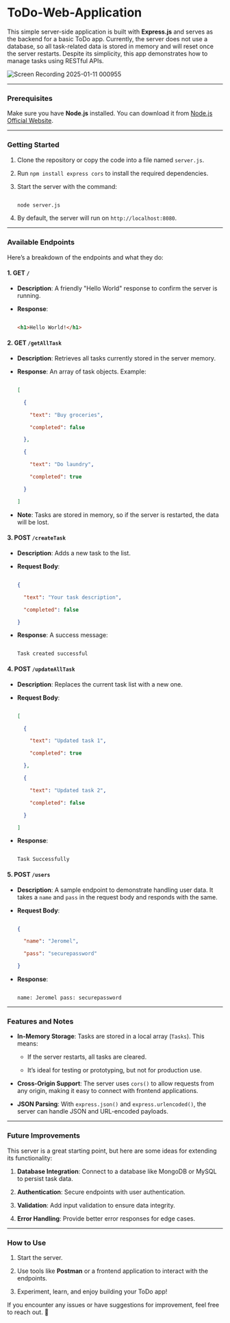 ﻿# ToDo-Web-Application

This simple server-side application is built with **Express.js** and serves as the backend for a basic ToDo app. Currently, the server does not use a database, so all task-related data is stored in memory and will reset once the server restarts. Despite its simplicity, this app demonstrates how to manage tasks using RESTful APIs.

![Screen Recording 2025-01-11 000955](https://github.com/user-attachments/assets/3c38430b-9624-4773-aa23-8cd72ef9cc4d)


---



### Prerequisites



Make sure you have **Node.js** installed. You can download it from [Node.js Official Website](https://nodejs.org).



---



### Getting Started



1. Clone the repository or copy the code into a file named `server.js`.

2. Run `npm install express cors` to install the required dependencies.

3. Start the server with the command:



   ```bash

   node server.js

   ```



4. By default, the server will run on `http://localhost:8080`.



---



### Available Endpoints



Here’s a breakdown of the endpoints and what they do:



#### 1. **GET `/`**

   - **Description**: A friendly "Hello World" response to confirm the server is running.

   - **Response**: 

     ```html

     <h1>Hello World!</h1>

     ```



#### 2. **GET `/getAllTask`**

   - **Description**: Retrieves all tasks currently stored in the server memory.

   - **Response**: An array of task objects. Example:

     ```json

     [

       {

         "text": "Buy groceries",

         "completed": false

       },

       {

         "text": "Do laundry",

         "completed": true

       }

     ]

     ```

   - **Note**: Tasks are stored in memory, so if the server is restarted, the data will be lost.



#### 3. **POST `/createTask`**

   - **Description**: Adds a new task to the list.

   - **Request Body**:

     ```json

     {

       "text": "Your task description",

       "completed": false

     }

     ```

   - **Response**: A success message:

     ```

     Task created successful

     ```



#### 4. **POST `/updateAllTask`**

   - **Description**: Replaces the current task list with a new one.

   - **Request Body**:

     ```json

     [

       {

         "text": "Updated task 1",

         "completed": true

       },

       {

         "text": "Updated task 2",

         "completed": false

       }

     ]

     ```

   - **Response**: 

     ```

     Task Successfully

     ```



#### 5. **POST `/users`**

   - **Description**: A sample endpoint to demonstrate handling user data. It takes a `name` and `pass` in the request body and responds with the same.

   - **Request Body**:

     ```json

     {

       "name": "Jeromel",

       "pass": "securepassword"

     }

     ```

   - **Response**: 

     ```

     name: Jeromel pass: securepassword

     ```



---



### Features and Notes



- **In-Memory Storage**: Tasks are stored in a local array (`Tasks`). This means:

  - If the server restarts, all tasks are cleared.

  - It’s ideal for testing or prototyping, but not for production use.

- **Cross-Origin Support**: The server uses `cors()` to allow requests from any origin, making it easy to connect with frontend applications.

- **JSON Parsing**: With `express.json()` and `express.urlencoded()`, the server can handle JSON and URL-encoded payloads.



---



### Future Improvements



This server is a great starting point, but here are some ideas for extending its functionality:

1. **Database Integration**: Connect to a database like MongoDB or MySQL to persist task data.

2. **Authentication**: Secure endpoints with user authentication.

3. **Validation**: Add input validation to ensure data integrity.

4. **Error Handling**: Provide better error responses for edge cases.



---



### How to Use



1. Start the server.

2. Use tools like **Postman** or a frontend application to interact with the endpoints.

3. Experiment, learn, and enjoy building your ToDo app!



If you encounter any issues or have suggestions for improvement, feel free to reach out. 🚀
